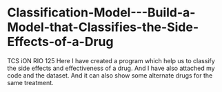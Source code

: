 # Classification-Model---Build-a-Model-that-Classifies-the-Side-Effects-of-a-Drug
TCS iON RIO 125
Here I have created a program which help us to classify the side effects and effectiveness of a drug.
And I have also attached my code and the dataset.
And it can also show some alternate drugs for the same treatment.
